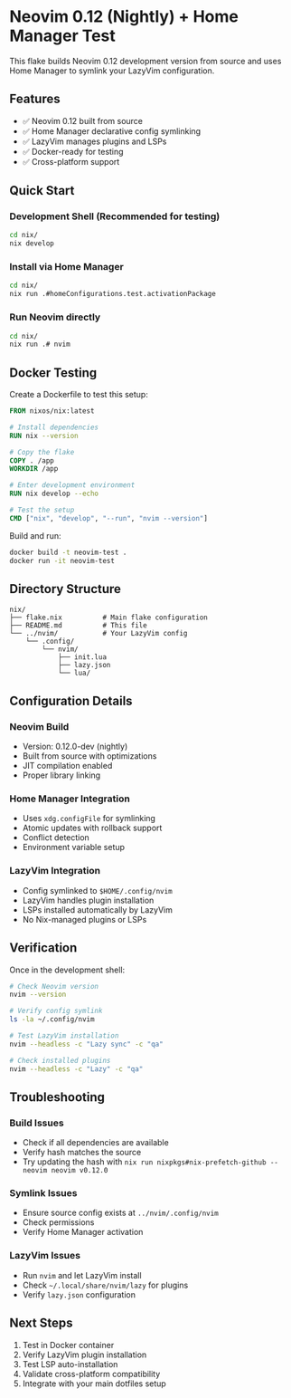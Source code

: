 # Neovim 0.12 (Nightly) + Home Manager Test

This flake builds Neovim 0.12 development version from source and uses Home Manager to symlink your LazyVim configuration.

## Features

- ✅ Neovim 0.12 built from source
- ✅ Home Manager declarative config symlinking
- ✅ LazyVim manages plugins and LSPs
- ✅ Docker-ready for testing
- ✅ Cross-platform support

## Quick Start

### Development Shell (Recommended for testing)
```bash
cd nix/
nix develop
```

### Install via Home Manager
```bash
cd nix/
nix run .#homeConfigurations.test.activationPackage
```

### Run Neovim directly
```bash
cd nix/
nix run .# nvim
```

## Docker Testing

Create a Dockerfile to test this setup:

```dockerfile
FROM nixos/nix:latest

# Install dependencies
RUN nix --version

# Copy the flake
COPY . /app
WORKDIR /app

# Enter development environment
RUN nix develop --echo

# Test the setup
CMD ["nix", "develop", "--run", "nvim --version"]
```

Build and run:
```bash
docker build -t neovim-test .
docker run -it neovim-test
```

## Directory Structure

```
nix/
├── flake.nix          # Main flake configuration
├── README.md          # This file
└── ../nvim/           # Your LazyVim config
    └── .config/
        └── nvim/
            ├── init.lua
            ├── lazy.json
            └── lua/
```

## Configuration Details

### Neovim Build
- Version: 0.12.0-dev (nightly)
- Built from source with optimizations
- JIT compilation enabled
- Proper library linking

### Home Manager Integration
- Uses `xdg.configFile` for symlinking
- Atomic updates with rollback support
- Conflict detection
- Environment variable setup

### LazyVim Integration
- Config symlinked to `$HOME/.config/nvim`
- LazyVim handles plugin installation
- LSPs installed automatically by LazyVim
- No Nix-managed plugins or LSPs

## Verification

Once in the development shell:

```bash
# Check Neovim version
nvim --version

# Verify config symlink
ls -la ~/.config/nvim

# Test LazyVim installation
nvim --headless -c "Lazy sync" -c "qa"

# Check installed plugins
nvim --headless -c "Lazy" -c "qa"
```

## Troubleshooting

### Build Issues
- Check if all dependencies are available
- Verify hash matches the source
- Try updating the hash with `nix run nixpkgs#nix-prefetch-github -- neovim neovim v0.12.0`

### Symlink Issues
- Ensure source config exists at `../nvim/.config/nvim`
- Check permissions
- Verify Home Manager activation

### LazyVim Issues
- Run `nvim` and let LazyVim install
- Check `~/.local/share/nvim/lazy` for plugins
- Verify `lazy.json` configuration

## Next Steps

1. Test in Docker container
2. Verify LazyVim plugin installation
3. Test LSP auto-installation
4. Validate cross-platform compatibility
5. Integrate with your main dotfiles setup